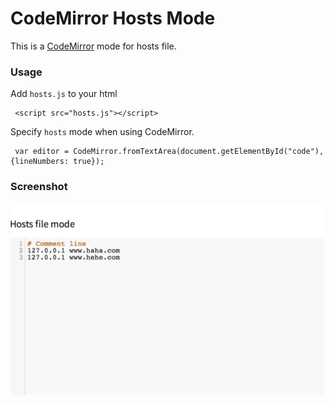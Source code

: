 CodeMirror Hosts Mode
=====================

This is a [CodeMirror](https://github.com/marijnh/CodeMirror) mode for hosts file.

### Usage

Add `hosts.js` to your html

```
 <script src="hosts.js"></script>
```

Specify `hosts` mode when using CodeMirror.

```
 var editor = CodeMirror.fromTextArea(document.getElementById("code"), {lineNumbers: true});
```

### Screenshot


![image](./asset/screenshot.png)